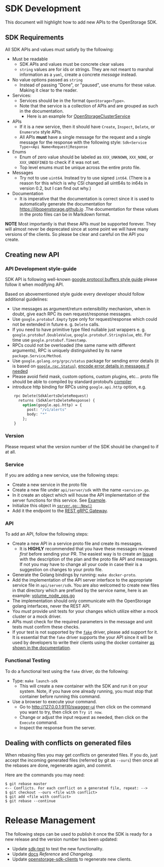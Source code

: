 # SDK Development
This document will highlight how to add new APIs to the OpenStorage SDK.

## SDK Requirements
All SDK APIs and values must satisfy by the following:

* Must be readable
    * SDK APIs and values must be concrete clear values
    * `string` values are for ids or strings. They are not meant to marshal information as a `yaml`, create a concrete _message_ instead.
* No value options passed as `string`
    * Instead of passing "Done", or "paused", use enums for these value. Making it clear to the reader.
* Services:
    * Services should be in the format `OpenStorage<Type>`.
    * Note that the service is a collection of APIs and are grouped as such in the documentation.
        * Here is an example for [OpenStorageClusterService](https://libopenstorage.github.io/w/generated-api.html#serviceopenstorageapiopenstoragecluster)
* APIs
    * If it is a new service, then it should have `Create`, `Inspect`, `Delete`, or `Enumerate` style APIs.
    * All APIs **must** have a single message for the request and a single message for the response with the following style: `Sdk<Service Type><Api Name>Request|Response`
* Enums
    * Enum of zero value should be labeled as `XXX_UNKNOWN`, `XXX_NONE`, or `XXX_UNDEFINED` to check if it was not set.
    * Top level enums must be unique across the entire proto file.
* Messages
    * Try not to use `uint64`. Instead try to use signed `int64`. (There is a reason for this which is why CSI changed all uint64s to in64s in version 0.2, but I can find out why.)
* Documentation
    * It is imperative that the documentation is correct since it is used to automatically generate the documentation for https://libopenstorage.github.io .The documentation for these values in the proto files can be in Markdown format.

**NOTE** Most importantly is that these APIs _must_ be supported forever. They will almost never be deprecated since at some point we will have many versions of the clients. So please be clear and careful on the API you create.

## Creating new API

###  API Development style-guide
SDK API is following well-known [google protocol buffers style guide](https://developers.google.com/protocol-buffers/docs/style) please follow it when modifying API.

Based on abovementioned style guide every developer should follow additional guidelines:
* Use messages as argument/return extensibility mechanism, when in doubt, give each RPC its own request/response messages.
* Use `google.protobuf.Empty` type only for request/response which could not be extended in future  e. g. `Delete` calls.
* If you need to have primitive type filed nullable just wrappers e. g. `google.protobuf.DoubleValue`, `google.protobuf.StringValue`, etc. For time use `google.protobuf.Timestamp`.
* RPCs could not be overloaded (the same name with different arguments), RPC is uniquely distinguished by its name `package.Service/Method`.
* Use `google.golang.org/grpc/status` package for sending error details (it is based on [`google.rpc.Status`](https://cloud.google.com/tasks/docs/reference/rpc/google.rpc)), [encode error details in messages if needed](https://github.com/googleapis/googleapis/blob/master/google/rpc/error_details.proto)
* Please avoid field mask, custom options, custom plugins, etc... proto file should be able to compiled by standard protobufs [compiler](https://github.com/protocolbuffers/protobuf)
* introduce http binding for RPCs using `google.api.http` option, e.g.
```proto
    rpc Delete(SdkAlertsDeleteRequest)
      returns (SdkAlertsDeleteResponse) {
        option(google.api.http) = {
          post: "/v1/alerts"
          body: "*"
        };
    }
```

### Version
Please request what the version number of the SDK should be changed to if at all.

### Service
If you are adding a new service, use the following steps:

* Create a new service in the proto file
* Create a new file under `api/server/sdk` with the name `<service>.go`.
* In it create an object which will house the API implementation of the server functions for this service. See [Example](https://github.com/libopenstorage/openstorage/blob/97b0c88d1a9f5517dca4b7d19ce91a0377ebce39/api/server/sdk/cloud_backup.go#L30-L32).
* Initialize this object in [`server.go::New()`](https://github.com/libopenstorage/openstorage/blob/97b0c88d1a9f5517dca4b7d19ce91a0377ebce39/api/server/sdk/server.go#L96-L119)
* Add it the endpoint to the [REST gRPC Gateway](https://github.com/libopenstorage/openstorage/blob/master/api/server/sdk/server.go#L202).

### API
To add an API, follow the following steps:

* Create a new API in a service proto file and create its messages.
    * It is **HIGHLY** recommended that you have these messages reviewed _first_ before sending your PR. The easiest way is to create an [Issue](https://github.com/libopenstorage/openstorage/issues/new) with the description of the plan and the proto file API and messages. If not you may have to change all your code in case their is a suggestion on changes to your proto file.
* Generate the Golang bindings by running: `make docker-proto`.
* Add the implementation of the API server interface to the appropriate service file in `api/server/sdk`. You are also welcomed to create new files in that directory which are prefixed by the service name, here is an example: [volume_node_ops.go](https://github.com/libopenstorage/openstorage/blob/master/api/server/sdk/volume_node_ops.go)
* The implementation should only communicate with the OpenStorage golang interfaces, never the REST API.
* You _must_ provide unit tests for your changes which utilize either a mock cluster or a mock driver.
* APIs must check for the required parameters in the message and unit tests must confirm these checks.
* If your test is not supported by the [`fake`](https://github.com/libopenstorage/openstorage/blob/master/volume/drivers/fake/fake.go) driver, please add support for it. It is essential that the `fake` driver supports the your API since it will be used by developers to write their clients using the docker container [as shown in the documentation](https://libopenstorage.github.io/w/#quick-example).

### Functional Testing
To do a functional test using the `fake` driver, do the following:

* Type: `make launch-sdk`
    * This will create a new container with the SDK and run it on your system. Note, if you have one already running, you must stop that container before running this command.
* Use a browser to execute your command.
    * Go to http://127.0.0.1:9110/swagger-ui then click on the command you want to try, then click on `Try it now`.
    * Change or adjust the input request as needed, then click on the `Execute` command.
    * Inspect the response from the server.
    
## Dealing with conflicts on generated files
When rebasing files you may get conflicts on generated files. If you do, just accept the incoming generated files (referred by git as `--ours`) then once all the rebases are done, regenerate again, and commit.

Here are the commands you may need:

```
$ git rebase master
<-- Conflicts. For each conflict on a generated file, repeat: -->
$ git checkout --ours <file with conflict>
$ git add <file with conflict>
$ git rebase --continue
```

# Release Management
The following steps can be used to publish it once the SDK is ready for a new release and the version number has been updated:

* Update [sdk-test](https://github.com/libopenstorage/sdk-test) to test the new functionality.
* Update [docs](https://github.com/libopenstorage/libopenstorage.github.io) _Reference_ and _Changelog_.
* Update [openstorage-sdk-clients](https://github.com/libopenstorage/openstorage-sdk-clients) to regenerate new clients.


